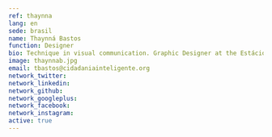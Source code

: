 ```yaml
---
ref: thaynna
lang: en
sede: brasil
name: Thaynná Bastos
function: Designer
bio: Technique in visual communication. Graphic Designer at the Estácio de Sá University in Brazil. A lover of creation.
image: thaynnab.jpg
email: tbastos@cidadaniainteligente.org
network_twitter: 
network_linkedin: 
network_github: 
network_googleplus:
network_facebook:
network_instagram:
active: true
---
```

